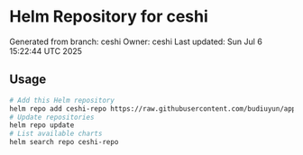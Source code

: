 # Helm Repository for ceshi
Generated from branch: ceshi
Owner: ceshi
Last updated: Sun Jul  6 15:22:44 UTC 2025

## Usage
```bash
# Add this Helm repository
helm repo add ceshi-repo https://raw.githubusercontent.com/budiuyun/appStore/helm-ceshi/
# Update repositories
helm repo update
# List available charts
helm search repo ceshi-repo
```
